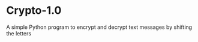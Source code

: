 # Crypto-1.0

A simple Python program to encrypt and decrypt text messages by shifting the letters 
